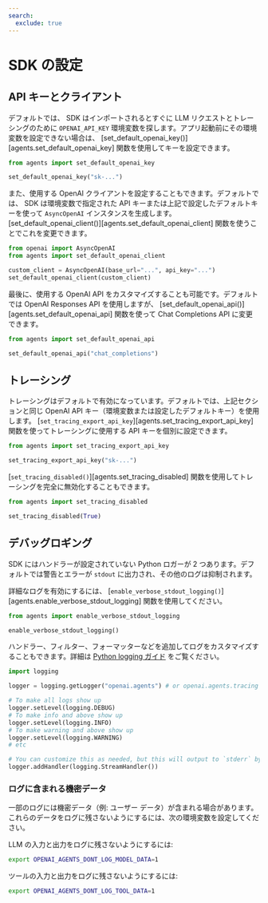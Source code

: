 ```yaml
---
search:
  exclude: true
---
```

# SDK の設定

## API キーとクライアント

デフォルトでは、 SDK はインポートされるとすぐに LLM リクエストとトレーシングのために `OPENAI_API_KEY` 環境変数を探します。アプリ起動前にその環境変数を設定できない場合は、 [set_default_openai_key()][agents.set_default_openai_key] 関数を使用してキーを設定できます。

```python
from agents import set_default_openai_key

set_default_openai_key("sk-...")
```

また、使用する OpenAI クライアントを設定することもできます。デフォルトでは、 SDK は環境変数で指定された API キーまたは上記で設定したデフォルトキーを使って `AsyncOpenAI` インスタンスを生成します。 [set_default_openai_client()][agents.set_default_openai_client] 関数を使うことでこれを変更できます。

```python
from openai import AsyncOpenAI
from agents import set_default_openai_client

custom_client = AsyncOpenAI(base_url="...", api_key="...")
set_default_openai_client(custom_client)
```

最後に、使用する OpenAI API をカスタマイズすることも可能です。デフォルトでは OpenAI Responses API を使用しますが、 [set_default_openai_api()][agents.set_default_openai_api] 関数を使って Chat Completions API に変更できます。

```python
from agents import set_default_openai_api

set_default_openai_api("chat_completions")
```

## トレーシング

トレーシングはデフォルトで有効になっています。デフォルトでは、上記セクションと同じ OpenAI API キー（環境変数または設定したデフォルトキー）を使用します。 [`set_tracing_export_api_key`][agents.set_tracing_export_api_key] 関数を使ってトレーシングに使用する API キーを個別に設定できます。

```python
from agents import set_tracing_export_api_key

set_tracing_export_api_key("sk-...")
```

[`set_tracing_disabled()`][agents.set_tracing_disabled] 関数を使用してトレーシングを完全に無効化することもできます。

```python
from agents import set_tracing_disabled

set_tracing_disabled(True)
```

## デバッグロギング

 SDK にはハンドラーが設定されていない Python ロガーが 2 つあります。デフォルトでは警告とエラーが `stdout` に出力され、その他のログは抑制されます。

詳細なログを有効にするには、 [`enable_verbose_stdout_logging()`][agents.enable_verbose_stdout_logging] 関数を使用してください。

```python
from agents import enable_verbose_stdout_logging

enable_verbose_stdout_logging()
```

ハンドラー、フィルター、フォーマッターなどを追加してログをカスタマイズすることもできます。詳細は [Python logging ガイド](https://docs.python.org/3/howto/logging.html) をご覧ください。

```python
import logging

logger = logging.getLogger("openai.agents") # or openai.agents.tracing for the Tracing logger

# To make all logs show up
logger.setLevel(logging.DEBUG)
# To make info and above show up
logger.setLevel(logging.INFO)
# To make warning and above show up
logger.setLevel(logging.WARNING)
# etc

# You can customize this as needed, but this will output to `stderr` by default
logger.addHandler(logging.StreamHandler())
```

### ログに含まれる機密データ

一部のログには機密データ（例: ユーザー データ）が含まれる場合があります。これらのデータをログに残さないようにするには、次の環境変数を設定してください。

LLM の入力と出力をログに残さないようにするには:

```bash
export OPENAI_AGENTS_DONT_LOG_MODEL_DATA=1
```

ツールの入力と出力をログに残さないようにするには:

```bash
export OPENAI_AGENTS_DONT_LOG_TOOL_DATA=1
```
